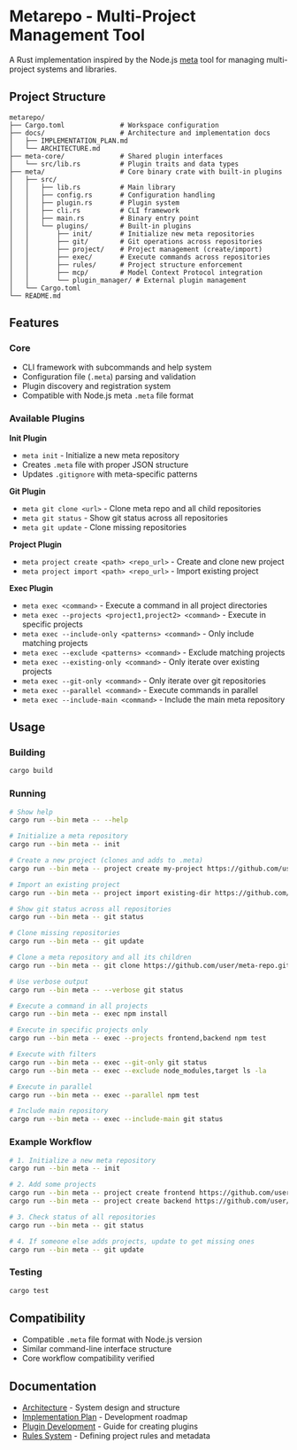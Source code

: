 # Metarepo - Multi-Project Management Tool

A Rust implementation inspired by the Node.js [meta](https://github.com/mateodelnorte/meta) tool for managing multi-project systems and libraries.

## Project Structure

```
metarepo/
├── Cargo.toml              # Workspace configuration
├── docs/                   # Architecture and implementation docs
│   ├── IMPLEMENTATION_PLAN.md
│   └── ARCHITECTURE.md
├── meta-core/              # Shared plugin interfaces
│   └── src/lib.rs          # Plugin traits and data types
├── meta/                   # Core binary crate with built-in plugins
│   ├── src/
│   │   ├── lib.rs          # Main library
│   │   ├── config.rs       # Configuration handling
│   │   ├── plugin.rs       # Plugin system
│   │   ├── cli.rs          # CLI framework
│   │   ├── main.rs         # Binary entry point
│   │   └── plugins/        # Built-in plugins
│   │       ├── init/       # Initialize new meta repositories
│   │       ├── git/        # Git operations across repositories
│   │       ├── project/    # Project management (create/import)
│   │       ├── exec/       # Execute commands across repositories
│   │       ├── rules/      # Project structure enforcement
│   │       ├── mcp/        # Model Context Protocol integration
│   │       └── plugin_manager/ # External plugin management
│   └── Cargo.toml
└── README.md
```

## Features

### Core
- CLI framework with subcommands and help system
- Configuration file (`.meta`) parsing and validation
- Plugin discovery and registration system
- Compatible with Node.js meta `.meta` file format

### Available Plugins

**Init Plugin**
- `meta init` - Initialize a new meta repository
- Creates `.meta` file with proper JSON structure
- Updates `.gitignore` with meta-specific patterns

**Git Plugin**
- `meta git clone <url>` - Clone meta repo and all child repositories
- `meta git status` - Show git status across all repositories
- `meta git update` - Clone missing repositories

**Project Plugin**
- `meta project create <path> <repo_url>` - Create and clone new project
- `meta project import <path> <repo_url>` - Import existing project

**Exec Plugin**
- `meta exec <command>` - Execute a command in all project directories
- `meta exec --projects <project1,project2> <command>` - Execute in specific projects
- `meta exec --include-only <patterns> <command>` - Only include matching projects
- `meta exec --exclude <patterns> <command>` - Exclude matching projects
- `meta exec --existing-only <command>` - Only iterate over existing projects
- `meta exec --git-only <command>` - Only iterate over git repositories
- `meta exec --parallel <command>` - Execute commands in parallel
- `meta exec --include-main <command>` - Include the main meta repository

## Usage

### Building
```bash
cargo build
```

### Running
```bash
# Show help
cargo run --bin meta -- --help

# Initialize a meta repository
cargo run --bin meta -- init

# Create a new project (clones and adds to .meta)
cargo run --bin meta -- project create my-project https://github.com/user/repo.git

# Import an existing project
cargo run --bin meta -- project import existing-dir https://github.com/user/existing.git

# Show git status across all repositories
cargo run --bin meta -- git status

# Clone missing repositories
cargo run --bin meta -- git update

# Clone a meta repository and all its children
cargo run --bin meta -- git clone https://github.com/user/meta-repo.git

# Use verbose output
cargo run --bin meta -- --verbose git status

# Execute a command in all projects
cargo run --bin meta -- exec npm install

# Execute in specific projects only
cargo run --bin meta -- exec --projects frontend,backend npm test

# Execute with filters
cargo run --bin meta -- exec --git-only git status
cargo run --bin meta -- exec --exclude node_modules,target ls -la

# Execute in parallel
cargo run --bin meta -- exec --parallel npm test

# Include main repository
cargo run --bin meta -- exec --include-main git status
```

### Example Workflow
```bash
# 1. Initialize a new meta repository
cargo run --bin meta -- init

# 2. Add some projects
cargo run --bin meta -- project create frontend https://github.com/user/frontend.git
cargo run --bin meta -- project create backend https://github.com/user/backend.git

# 3. Check status of all repositories
cargo run --bin meta -- git status

# 4. If someone else adds projects, update to get missing ones
cargo run --bin meta -- git update
```

### Testing
```bash
cargo test
```

## Compatibility

- Compatible `.meta` file format with Node.js version
- Similar command-line interface structure
- Core workflow compatibility verified

## Documentation

- [Architecture](docs/ARCHITECTURE.md) - System design and structure
- [Implementation Plan](docs/IMPLEMENTATION_PLAN.md) - Development roadmap
- [Plugin Development](docs/PLUGIN_DEVELOPMENT.md) - Guide for creating plugins
- [Rules System](docs/RULES.md) - Defining project rules and metadata
